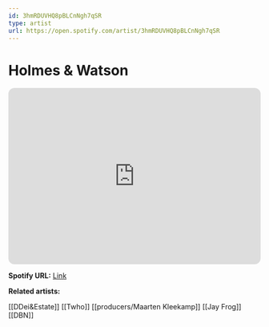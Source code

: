 ```yaml
---
id: 3hmRDUVHQ8pBLCnNgh7qSR
type: artist
url: https://open.spotify.com/artist/3hmRDUVHQ8pBLCnNgh7qSR
---
```

# Holmes & Watson

<iframe style="border-radius:12px" src="https://open.spotify.com/embed/artist/3hmRDUVHQ8pBLCnNgh7qSR" width="100%" height="352" frameBorder="0" allowfullscreen="" allow="autoplay; clipboard-write; encrypted-media; fullscreen; picture-in-picture" loading="lazy"></iframe>

**Spotify URL:** [Link](https://open.spotify.com/artist/3hmRDUVHQ8pBLCnNgh7qSR)

**Related artists:**

[[DDei&Estate]]
[[Twho]]
[[producers/Maarten Kleekamp]]
[[Jay Frog]]
[[DBN]]
